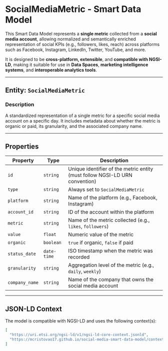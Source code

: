 # SocialMediaMetric - Smart Data Model

This Smart Data Model represents a **single metric** collected from a **social media account**, allowing normalized and semantically enriched representation of social KPIs (e.g., followers, likes, reach) across platforms such as Facebook, Instagram, LinkedIn, Twitter, YouTube, and more.

It is designed to be **cross-platform, extensible**, and **compatible with NGSI-LD**, making it suitable for use in **Data Spaces**, **marketing intelligence systems**, and **interoperable analytics tools**.

---

## Entity: `SocialMediaMetric`

### Description

A standardized representation of a single metric for a specific social media account on a specific day. It includes metadata about whether the metric is organic or paid, its granularity, and the associated company name.

---

## Properties

| Property       | Type     | Description                                                                 |
|----------------|----------|-----------------------------------------------------------------------------|
| `id`           | `string` | Unique identifier of the metric entity (must follow NGSI-LD URN convention) |
| `type`         | `string` | Always set to `SocialMediaMetric`                                           |
| `platform`     | `string` | Name of the platform (e.g., Facebook, Instagram)                            |
| `account_id`   | `string` | ID of the account within the platform                                       |
| `metric`       | `string` | Name of the metric collected (e.g., `likes`, `followers`)                   |
| `value`        | `float`  | Numeric value of the metric                                                 |
| `organic`      | `boolean`| `true` if organic, `false` if paid                                          |
| `status_date`  | `date-time` | ISO timestamp when the metric was recorded                              |
| `granularity`  | `string` | Aggregation level of the metric (e.g., `daily`, `weekly`)                  |
| `company_name` | `string` | Name of the company that owns the social media account                      |

---

## JSON-LD Context

The model is compatible with NGSI-LD and uses the following context(s):

```json
[
  "https://uri.etsi.org/ngsi-ld/v1/ngsi-ld-core-context.jsonld",
  "https://mcristovao17.github.io/social-media-smart-data-model/context.jsonld"
]

